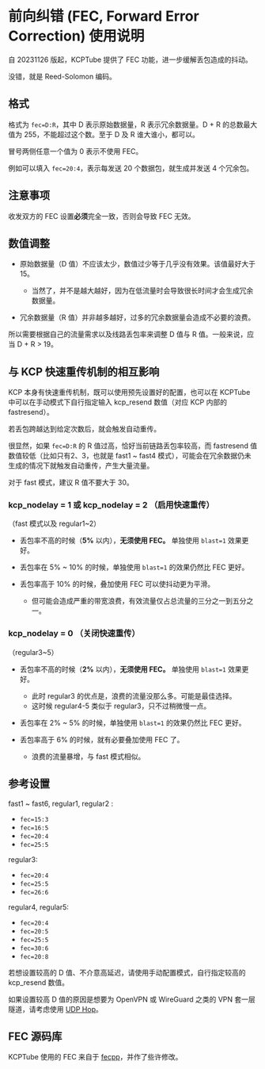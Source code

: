 # 前向纠错 (FEC, Forward Error Correction) 使用说明

自 20231126 版起，KCPTube 提供了 FEC 功能，进一步缓解丢包造成的抖动。

没错，就是 Reed-Solomon 编码。

## 格式

格式为 `fec=D:R`，其中 D 表示原始数据量，R 表示冗余数据量。D + R 的总数最大值为 255，不能超过这个数。至于 D 及 R 谁大谁小，都可以。

冒号两侧任意一个值为 0 表示不使用 FEC。

例如可以填入 `fec=20:4`，表示每发送 20 个数据包，就生成并发送 4 个冗余包。

## 注意事项

收发双方的 FEC 设置**必须**完全一致，否则会导致 FEC 无效。

## 数值调整

- 原始数据量（D 值）不应该太少，数值过少等于几乎没有效果。该值最好大于 15。
    - 当然了，并不是越大越好，因为在低流量时会导致很长时间才会生成冗余数据量。

- 冗余数据量（R 值）并非越多越好，过多的冗余数据量会造成不必要的浪费。

所以需要根据自己的流量需求以及线路丢包率来调整 D 值与 R 值。一般来说，应当 D + R > 19。

## 与 KCP 快速重传机制的相互影响

KCP 本身有快速重传机制，既可以使用预先设置好的配置，也可以在 KCPTube 中可以在手动模式下自行指定输入 kcp_resend 数值（对应 KCP 内部的 fastresend）。

若丢包跨越达到给定次数后，就会触发自动重传。

很显然，如果 `fec=D:R` 的 R 值过高，恰好当前链路丢包率较高，而 fastresend 值数值较低（比如只有2、3，也就是 fast1 ~ fast4 模式），可能会在冗余数据仍未生成的情况下就触发自动重传，产生大量流量。

对于 fast 模式，建议 R 值不要大于 30。

### kcp_nodelay = 1 或 kcp_nodelay = 2 （启用快速重传）
（fast 模式以及 regular1~2）

- 丢包率不高的时候（**5%** 以内），**无须使用 FEC。** 单独使用 `blast=1` 效果更好。

- 丢包率在 5% ~ 10% 的时候，单独使用 `blast=1` 的效果仍然比 FEC 更好。

- 丢包率高于 10% 的时候，叠加使用 FEC 可以使抖动更为平滑。
    - 但可能会造成严重的带宽浪费，有效流量仅占总流量的三分之一到五分之一。

### kcp_nodelay = 0 （关闭快速重传）
（regular3~5）

- 丢包率不高的时候（**2%** 以内），**无须使用 FEC。** 单独使用 `blast=1` 效果更好。
    - 此时 regular3 的优点是，浪费的流量没那么多。可能是最佳选择。
    - 这时候 regular4-5 类似于 regular3，只不过稍微慢一点。

- 丢包率在 2% ~ 5% 的时候，单独使用 `blast=1` 的效果仍然比 FEC 更好。

- 丢包率高于 6% 的时候，就有必要叠加使用 FEC 了。
    - 浪费的流量暴增，与 fast 模式相似。

## 参考设置

fast1 ~ fast6, regular1, regular2 :
- `fec=15:3`
- `fec=16:5`
- `fec=20:4`
- `fec=25:5`

regular3:
- `fec=20:4`
- `fec=25:5`
- `fec=26:6`

regular4, regular5:
- `fec=20:4`
- `fec=20:5`
- `fec=25:5`
- `fec=30:6`
- `fec=20:8`


若想设置较高的 D 值、不介意高延迟，请使用手动配置模式，自行指定较高的 kcp_resend 数值。

如果设置较高 D 值的原因是想要为 OpenVPN 或 WireGuard 之类的 VPN 套一层隧道，请考虑使用 [UDP Hop](https://github.com/cnbatch/udphop)。

## FEC 源码库
KCPTube 使用的 FEC 来自于 [fecpp](https://github.com/randombit/fecpp)，并作了些许修改。
